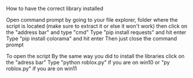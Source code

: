 How to have the correct library installed

Open command prompt by going to your file explorer, folder where the script is located (make sure to extract it or else it won't work) then click on the "address bar" and type "cmd"
Type "pip install requests" and hit enter
Type "pip install colorama" and hit enter
Then just close the command prompt

To open the script
By the same way you did to install the libraries click on the "adress bar"
Type "python roblox.py" if you are on win10 or "py roblox.py" if you are on win11 
